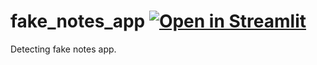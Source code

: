 # fake_notes_app [![Open in Streamlit](https://static.streamlit.io/badges/streamlit_badge_black_white.svg)](https://share.streamlit.io/marcelovivar/fake_notes_app/main/app.py)

Detecting fake notes app. 
